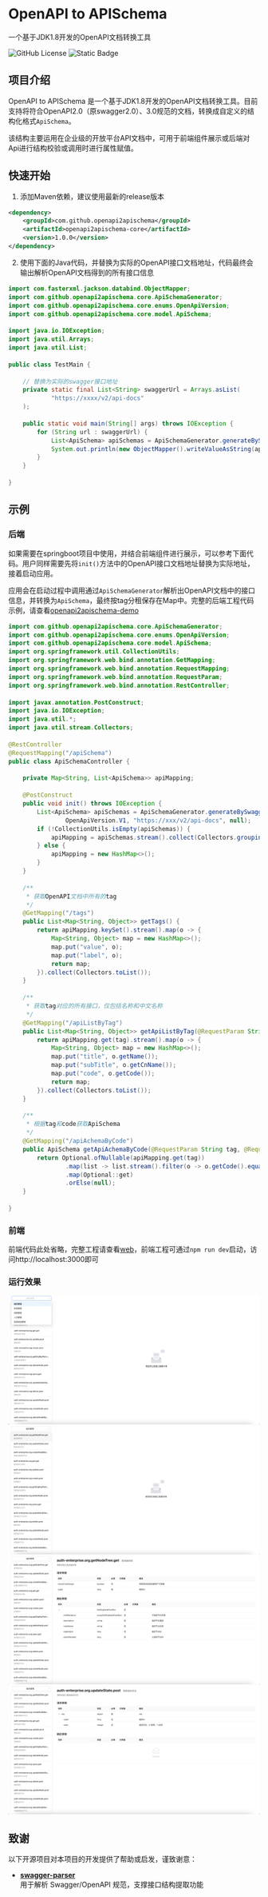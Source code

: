 # OpenAPI to APISchema

一个基于JDK1.8开发的OpenAPI文档转换工具

![GitHub License](https://img.shields.io/github/license/brotherc/openapi2apischema)
![Static Badge](https://img.shields.io/badge/jdk-%3E%3D1.8-green)

## 项目介绍

OpenAPI to APISchema 是一个基于JDK1.8开发的OpenAPI文档转换工具。目前支持将符合OpenAPI2.0（原swagger2.0）、3.0规范的文档，转换成自定义的结构化格式`ApiSchema`。  

该结构主要运用在企业级的开放平台API文档中，可用于前端组件展示或后端对Api进行结构校验或调用时进行属性赋值。

## 快速开始

1. 添加Maven依赖，建议使用最新的release版本

```xml
<dependency>
    <groupId>com.github.openapi2apischema</groupId>
    <artifactId>openapi2apischema-core</artifactId>
    <version>1.0.0</version>
</dependency>
```

2. 使用下面的Java代码，并替换为实际的OpenAPI接口文档地址，代码最终会输出解析OpenAPI文档得到的所有接口信息  

```java
import com.fasterxml.jackson.databind.ObjectMapper;
import com.github.openapi2apischema.core.ApiSchemaGenerator;
import com.github.openapi2apischema.core.enums.OpenApiVersion;
import com.github.openapi2apischema.core.model.ApiSchema;

import java.io.IOException;
import java.util.Arrays;
import java.util.List;

public class TestMain {

    // 替换为实际的swagger接口地址
    private static final List<String> swaggerUrl = Arrays.asList(
            "https://xxxx/v2/api-docs"
    );

    public static void main(String[] args) throws IOException {
        for (String url : swaggerUrl) {
            List<ApiSchema> apiSchemas = ApiSchemaGenerator.generateBySwaggerUrl(OpenApiVersion.V2, url, null);
            System.out.println(new ObjectMapper().writeValueAsString(apiSchemas));
        }
    }

}
```

## 示例
### 后端
如果需要在springboot项目中使用，并结合前端组件进行展示，可以参考下面代码。用户同样需要先将`init()`方法中的OpenAPI接口文档地址替换为实际地址，接着启动应用。  

应用会在启动过程中调用通过`ApiSchemaGenerator`解析出OpenAPI文档中的接口信息，并转换为`ApiSchema`，最终按tag分租保存在Map中。完整的后端工程代码示例，请查看[openapi2apischema-demo](openapi2apischema-demo)

```java
import com.github.openapi2apischema.core.ApiSchemaGenerator;
import com.github.openapi2apischema.core.enums.OpenApiVersion;
import com.github.openapi2apischema.core.model.ApiSchema;
import org.springframework.util.CollectionUtils;
import org.springframework.web.bind.annotation.GetMapping;
import org.springframework.web.bind.annotation.RequestMapping;
import org.springframework.web.bind.annotation.RequestParam;
import org.springframework.web.bind.annotation.RestController;

import javax.annotation.PostConstruct;
import java.io.IOException;
import java.util.*;
import java.util.stream.Collectors;

@RestController
@RequestMapping("/apiSchema")
public class ApiSchemaController {

    private Map<String, List<ApiSchema>> apiMapping;

    @PostConstruct
    public void init() throws IOException {
        List<ApiSchema> apiSchemas = ApiSchemaGenerator.generateBySwaggerUrl(
                OpenApiVersion.V1, "https://xxx/v2/api-docs", null);
        if (!CollectionUtils.isEmpty(apiSchemas)) {
            apiMapping = apiSchemas.stream().collect(Collectors.groupingBy(o -> o.getTags().get(0)));
        } else {
            apiMapping = new HashMap<>();
        }
    }

    /**
     * 获取OpenAPI文档中所有的tag
     */
    @GetMapping("/tags")
    public List<Map<String, Object>> getTags() {
        return apiMapping.keySet().stream().map(o -> {
            Map<String, Object> map = new HashMap<>();
            map.put("value", o);
            map.put("label", o);
            return map;
        }).collect(Collectors.toList());
    }

    /**
     * 获取tag对应的所有接口，仅包括名称和中文名称
     */
    @GetMapping("/apiListByTag")
    public List<Map<String, Object>> getApiListByTag(@RequestParam String tag) {
        return apiMapping.get(tag).stream().map(o -> {
            Map<String, Object> map = new HashMap<>();
            map.put("title", o.getName());
            map.put("subTitle", o.getCnName());
            map.put("code", o.getCode());
            return map;
        }).collect(Collectors.toList());
    }

    /**
     * 根据tag和code获取ApiSchema
     */
    @GetMapping("/apiAchemaByCode")
    public ApiSchema getApiAchemaByCode(@RequestParam String tag, @RequestParam String code) {
        return Optional.ofNullable(apiMapping.get(tag))
                .map(list -> list.stream().filter(o -> o.getCode().equals(code)).findFirst())
                .map(Optional::get)
                .orElse(null);
    }

}
```
### 前端
前端代码此处省略，完整工程请查看[web](openapi2apischema-demo/src/main/resources/web)，前端工程可通过`npm run dev`启动，访问http://localhost:3000即可

### 运行效果
![image](docs/preview/tags.png)  
![image](docs/preview/apiList.png)  
![image](docs/preview/get.png)  
![image](docs/preview/post.png)

## 致谢

以下开源项目对本项目的开发提供了帮助或启发，谨致谢意：

- **[swagger-parser](https://github.com/swagger-api/swagger-parser)**  
  用于解析 Swagger/OpenAPI 规范，支撑接口结构提取功能